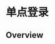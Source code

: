 <!--
 * @Author: jackning 270580156@qq.com
 * @Date: 2025-02-11 17:10:20
 * @LastEditors: jackning 270580156@qq.com
 * @LastEditTime: 2025-02-11 17:10:24
 * @Description: bytedesk.com https://github.com/Bytedesk/bytedesk
 *   Please be aware of the BSL license restrictions before installing Bytedesk IM – 
 *  selling, reselling, or hosting Bytedesk IM as a service is a breach of the terms and automatically terminates your rights under the license. 
 *  Business Source License 1.1: https://github.com/Bytedesk/bytedesk/blob/main/LICENSE 
 *  contact: 270580156@qq.com 
 * 
 * Copyright (c) 2025 by bytedesk.com, All Rights Reserved. 
-->
# 单点登录

## Overview
